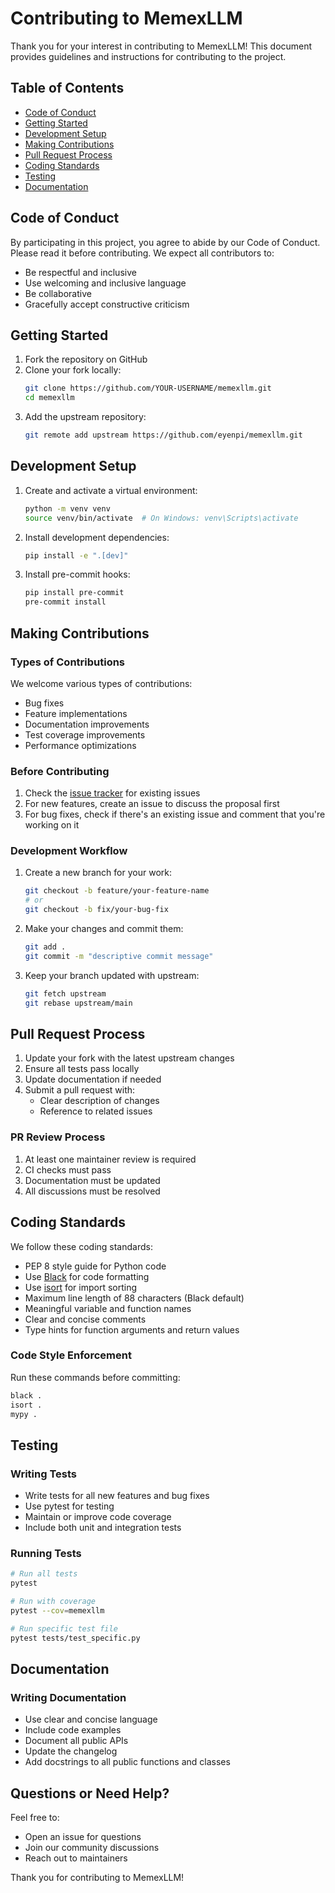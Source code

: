 # Contributing to MemexLLM

Thank you for your interest in contributing to MemexLLM! This document provides guidelines and instructions for contributing to the project.

## Table of Contents
- [Code of Conduct](#code-of-conduct)
- [Getting Started](#getting-started)
- [Development Setup](#development-setup)
- [Making Contributions](#making-contributions)
- [Pull Request Process](#pull-request-process)
- [Coding Standards](#coding-standards)
- [Testing](#testing)
- [Documentation](#documentation)

## Code of Conduct

By participating in this project, you agree to abide by our Code of Conduct. Please read it before contributing. We expect all contributors to:
- Be respectful and inclusive
- Use welcoming and inclusive language
- Be collaborative
- Gracefully accept constructive criticism

## Getting Started

1. Fork the repository on GitHub
2. Clone your fork locally:
   ```bash
   git clone https://github.com/YOUR-USERNAME/memexllm.git
   cd memexllm
   ```
3. Add the upstream repository:
   ```bash
   git remote add upstream https://github.com/eyenpi/memexllm.git
   ```

## Development Setup

1. Create and activate a virtual environment:
   ```bash
   python -m venv venv
   source venv/bin/activate  # On Windows: venv\Scripts\activate
   ```

2. Install development dependencies:
   ```bash
   pip install -e ".[dev]"
   ```

3. Install pre-commit hooks:
   ```bash
   pip install pre-commit
   pre-commit install
   ```

## Making Contributions

### Types of Contributions
We welcome various types of contributions:
- Bug fixes
- Feature implementations
- Documentation improvements
- Test coverage improvements
- Performance optimizations

### Before Contributing
1. Check the [issue tracker](https://github.com/eyenpi/memexllm/issues) for existing issues
2. For new features, create an issue to discuss the proposal first
3. For bug fixes, check if there's an existing issue and comment that you're working on it

### Development Workflow
1. Create a new branch for your work:
   ```bash
   git checkout -b feature/your-feature-name
   # or
   git checkout -b fix/your-bug-fix
   ```

2. Make your changes and commit them:
   ```bash
   git add .
   git commit -m "descriptive commit message"
   ```

3. Keep your branch updated with upstream:
   ```bash
   git fetch upstream
   git rebase upstream/main
   ```

## Pull Request Process

1. Update your fork with the latest upstream changes
2. Ensure all tests pass locally
3. Update documentation if needed
4. Submit a pull request with:
   - Clear description of changes
   - Reference to related issues

### PR Review Process
1. At least one maintainer review is required
2. CI checks must pass
3. Documentation must be updated
4. All discussions must be resolved

## Coding Standards

We follow these coding standards:
- PEP 8 style guide for Python code
- Use [Black](https://github.com/psf/black) for code formatting
- Use [isort](https://pycqa.github.io/isort/) for import sorting
- Maximum line length of 88 characters (Black default)
- Meaningful variable and function names
- Clear and concise comments
- Type hints for function arguments and return values

### Code Style Enforcement
Run these commands before committing:
```bash
black .
isort .
mypy .
```

## Testing

### Writing Tests
- Write tests for all new features and bug fixes
- Use pytest for testing
- Maintain or improve code coverage
- Include both unit and integration tests

### Running Tests
```bash
# Run all tests
pytest

# Run with coverage
pytest --cov=memexllm

# Run specific test file
pytest tests/test_specific.py
```

## Documentation

### Writing Documentation
- Use clear and concise language
- Include code examples
- Document all public APIs
- Update the changelog
- Add docstrings to all public functions and classes

## Questions or Need Help?

Feel free to:
- Open an issue for questions
- Join our community discussions
- Reach out to maintainers

Thank you for contributing to MemexLLM! 